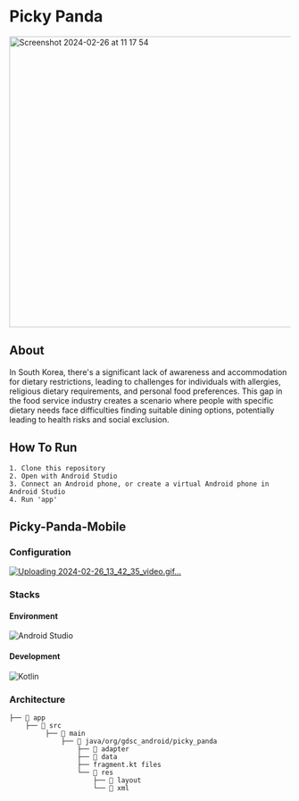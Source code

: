 # Picky Panda
<img width="521" alt="Screenshot 2024-02-26 at 11 17 54" src="https://github.com/picky-panda/picky-panda-mobile/assets/144666264/f0ff28fd-947a-467a-b366-a98ab980447b">

## About

In South Korea, there's a significant lack of awareness and accommodation for dietary restrictions, leading to challenges for individuals with allergies, religious dietary requirements, and personal food preferences. This gap in the food service industry creates a scenario where people with specific dietary needs face difficulties finding suitable dining options, potentially leading to health risks and social exclusion.

## How To Run
```
1. Clone this repository
2. Open with Android Studio
3. Connect an Android phone, or create a virtual Android phone in Android Studio
4. Run 'app'
```
## Picky-Panda-Mobile
### Configuration

[![Uploading 2024-02-26_13_42_35_video.gif…]()](https://youtu.be/f0VjOea5icI?si=y6pHmpnRlGd8-VUi)

### Stacks
#### Environment
![Android Studio](https://img.shields.io/badge/Android_Studio-3DDC84?style=for-the-badge&logo=android-studio&logoColor=white)
#### Development
![Kotlin](https://img.shields.io/badge/Kotlin-0095D5?&style=for-the-badge&logo=kotlin&logoColor=white)
### Architecture
```
├── 📁 app
    ├── 📁 src
         ├── 📁 main
             ├── 📁 java/org/gdsc_android/picky_panda
                 ├── 📁 adapter
                 ├── 📁 data
                 ├── fragment.kt files
                 └── 📁 res
                     ├── 📁 layout
                     └── 📁 xml
```
